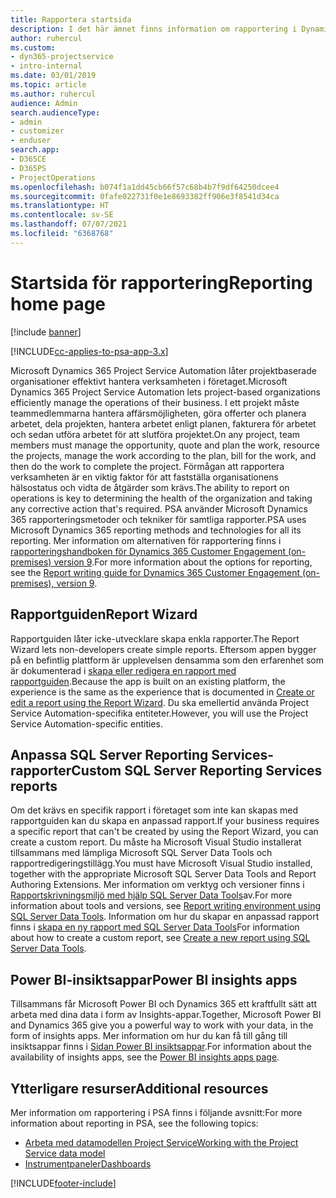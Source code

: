 ```yaml
---
title: Rapportera startsida
description: I det här ämnet finns information om rapportering i Dynamics 365 Project Service Automation.
author: ruhercul
ms.custom:
- dyn365-projectservice
- intro-internal
ms.date: 03/01/2019
ms.topic: article
ms.author: ruhercul
audience: Admin
search.audienceType:
- admin
- customizer
- enduser
search.app:
- D365CE
- D365PS
- ProjectOperations
ms.openlocfilehash: b074f1a1dd45cb66f57c68b4b7f9df64250dcee4
ms.sourcegitcommit: 0fafe022731f0e1e8693382ff906e3f8541d34ca
ms.translationtype: HT
ms.contentlocale: sv-SE
ms.lasthandoff: 07/07/2021
ms.locfileid: "6368768"
---
```

# <a name="reporting-home-page"></a><span data-ttu-id="e41ae-103">Startsida för rapportering</span><span class="sxs-lookup"><span data-stu-id="e41ae-103">Reporting home page</span></span>

[!include [banner](../includes/psa-now-project-operations.md)]

[!INCLUDE[cc-applies-to-psa-app-3.x](../includes/cc-applies-to-psa-app-3x.md)]

<span data-ttu-id="e41ae-104">Microsoft Dynamics 365 Project Service Automation låter projektbaserade organisationer effektivt hantera verksamheten i företaget.</span><span class="sxs-lookup"><span data-stu-id="e41ae-104">Microsoft Dynamics 365 Project Service Automation lets project-based organizations efficiently manage the operations of their business.</span></span> <span data-ttu-id="e41ae-105">I ett projekt måste teammedlemmarna hantera affärsmöjligheten, göra offerter och planera arbetet, dela projekten, hantera arbetet enligt planen, fakturera för arbetet och sedan utföra arbetet för att slutföra projektet.</span><span class="sxs-lookup"><span data-stu-id="e41ae-105">On any project, team members must manage the opportunity, quote and plan the work, resource the projects, manage the work according to the plan, bill for the work, and then do the work to complete the project.</span></span> <span data-ttu-id="e41ae-106">Förmågan att rapportera verksamheten är en viktig faktor för att fastställa organisationens hälsostatus och vidta de åtgärder som krävs.</span><span class="sxs-lookup"><span data-stu-id="e41ae-106">The ability to report on operations is key to determining the health of the organization and taking any corrective action that's required.</span></span> <span data-ttu-id="e41ae-107">PSA använder Microsoft Dynamics 365 rapporteringsmetoder och tekniker för samtliga rapporter.</span><span class="sxs-lookup"><span data-stu-id="e41ae-107">PSA uses Microsoft Dynamics 365 reporting methods and technologies for all its reporting.</span></span> <span data-ttu-id="e41ae-108">Mer information om alternativen för rapportering finns i [rapporteringshandboken för Dynamics 365 Customer Engagement (on-premises) version 9](/dynamics365/customerengagement/on-premises/analytics/reporting-analytics-with-dynamics-365).</span><span class="sxs-lookup"><span data-stu-id="e41ae-108">For more information about the options for reporting, see the [Report writing guide for Dynamics 365 Customer Engagement (on-premises), version 9](/dynamics365/customerengagement/on-premises/analytics/reporting-analytics-with-dynamics-365).</span></span>

## <a name="report-wizard"></a><span data-ttu-id="e41ae-109">Rapportguiden</span><span class="sxs-lookup"><span data-stu-id="e41ae-109">Report Wizard</span></span>

<span data-ttu-id="e41ae-110">Rapportguiden låter icke-utvecklare skapa enkla rapporter.</span><span class="sxs-lookup"><span data-stu-id="e41ae-110">The Report Wizard lets non-developers create simple reports.</span></span> <span data-ttu-id="e41ae-111">Eftersom appen bygger på en befintlig plattform är upplevelsen densamma som den erfarenhet som är dokumenterad i [skapa eller redigera en rapport med rapportguiden](/dynamics365/customerengagement/on-premises/basics/create-edit-copy-report-wizard).</span><span class="sxs-lookup"><span data-stu-id="e41ae-111">Because the app is built on an existing platform, the experience is the same as the experience that is documented in [Create or edit a report using the Report Wizard](/dynamics365/customerengagement/on-premises/basics/create-edit-copy-report-wizard).</span></span> <span data-ttu-id="e41ae-112">Du ska emellertid använda Project Service Automation-specifika entiteter.</span><span class="sxs-lookup"><span data-stu-id="e41ae-112">However, you will use the Project Service Automation-specific entities.</span></span>

## <a name="custom-sql-server-reporting-services-reports"></a><span data-ttu-id="e41ae-113">Anpassa SQL Server Reporting Services-rapporter</span><span class="sxs-lookup"><span data-stu-id="e41ae-113">Custom SQL Server Reporting Services reports</span></span>

<span data-ttu-id="e41ae-114">Om det krävs en specifik rapport i företaget som inte kan skapas med rapportguiden kan du skapa en anpassad rapport.</span><span class="sxs-lookup"><span data-stu-id="e41ae-114">If your business requires a specific report that can't be created by using the Report Wizard, you can create a custom report.</span></span> <span data-ttu-id="e41ae-115">Du måste ha Microsoft Visual Studio installerat tillsammans med lämpliga Microsoft SQL Server Data Tools och rapportredigeringstillägg.</span><span class="sxs-lookup"><span data-stu-id="e41ae-115">You must have Microsoft Visual Studio installed, together with the appropriate Microsoft SQL Server Data Tools and Report Authoring Extensions.</span></span> <span data-ttu-id="e41ae-116">Mer information om verktyg och versioner finns i [Rapportskrivningsmiljö med hjälp SQL Server Data Tools](/dynamics365/customerengagement/on-premises/analytics/report-writing-environment-using-sql-server-data-tools)av.</span><span class="sxs-lookup"><span data-stu-id="e41ae-116">For more information about tools and versions, see [Report writing environment using SQL Server Data Tools](/dynamics365/customerengagement/on-premises/analytics/report-writing-environment-using-sql-server-data-tools).</span></span> <span data-ttu-id="e41ae-117">Information om hur du skapar en anpassad rapport finns i [skapa en ny rapport med SQL Server Data Tools](/dynamics365/customerengagement/on-premises/analytics/create-a-new-report-using-sql-server-data-tools)</span><span class="sxs-lookup"><span data-stu-id="e41ae-117">For information about how to create a custom report, see [Create a new report using SQL Server Data Tools](/dynamics365/customerengagement/on-premises/analytics/create-a-new-report-using-sql-server-data-tools).</span></span>

## <a name="power-bi-insights-apps"></a><span data-ttu-id="e41ae-118">Power BI-insiktsappar</span><span class="sxs-lookup"><span data-stu-id="e41ae-118">Power BI insights apps</span></span>

<span data-ttu-id="e41ae-119">Tillsammans får Microsoft Power BI och Dynamics 365 ett kraftfullt sätt att arbeta med dina data i form av Insights-appar.</span><span class="sxs-lookup"><span data-stu-id="e41ae-119">Together, Microsoft Power BI and Dynamics 365 give you a powerful way to work with your data, in the form of insights apps.</span></span> <span data-ttu-id="e41ae-120">Mer information om hur du kan få till gång till insiktsappar finns i [Sidan Power BI insiktsappar](https://powerbi.microsoft.com/power-bi-insights-apps/).</span><span class="sxs-lookup"><span data-stu-id="e41ae-120">For information about the availability of insights apps, see the [Power BI insights apps page](https://powerbi.microsoft.com/power-bi-insights-apps/).</span></span>


## <a name="additional-resources"></a><span data-ttu-id="e41ae-121">Ytterligare resurser</span><span class="sxs-lookup"><span data-stu-id="e41ae-121">Additional resources</span></span>
<span data-ttu-id="e41ae-122">Mer information om rapportering i PSA finns i följande avsnitt:</span><span class="sxs-lookup"><span data-stu-id="e41ae-122">For more information about reporting in PSA, see the following topics:</span></span>

- [<span data-ttu-id="e41ae-123">Arbeta med datamodellen Project Service</span><span class="sxs-lookup"><span data-stu-id="e41ae-123">Working with the Project Service data model</span></span>](reports-working-project-service-data-model.md)
- [<span data-ttu-id="e41ae-124">Instrumentpaneler</span><span class="sxs-lookup"><span data-stu-id="e41ae-124">Dashboards</span></span>](reports-dashboards.md)



[!INCLUDE[footer-include](../includes/footer-banner.md)]